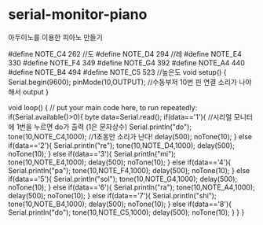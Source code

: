 # serial-monitor-piano
아두이노를 이용한 피아노 만들기

#define NOTE_C4 262 //도
#define NOTE_D4 294 //레
#define NOTE_E4 330
#define NOTE_F4 349
#define NOTE_G4 392
#define NOTE_A4 440
#define NOTE_B4 494
#define NOTE_C5 523 //높은도
void setup() {
  Serial.begin(9600); 
  pinMode(10,OUTPUT); //수동부저 10번 핀 연결 소리가 나야해서 output
}

void loop() {
  // put your main code here, to run repeatedly:
  if(Serial.available()>0){
    byte data=Serial.read();
    if(data=='1'){ //시리얼 모니터에 1번을 누르면 do가 출력 (1은 문자상수)
      Serial.println("do");
      tone(10,NOTE_C4,1000); //1초동안 소리가 난다!
      delay(500);
      noTone(10);
    }
    else if(data=='2'){
      Serial.println("re");
      tone(10,NOTE_D4,1000);
      delay(500);
      noTone(10);
    }
    else if(data=='3'){
      Serial.println("mi");
      tone(10,NOTE_E4,1000);
      delay(500);
      noTone(10);
    }
    else if(data=='4'){
      Serial.println("pa");
      tone(10,NOTE_F4,1000);
      delay(500);
      noTone(10);
    }
    else if(data=='5'){
      Serial.println("sol");
      tone(10,NOTE_G4,1000);
      delay(500);
      noTone(10);
    }
    else if(data=='6'){
      Serial.println("ra");
      tone(10,NOTE_A4,1000);
      delay(500);
      noTone(10);
    }
    else if(data=='7'){
      Serial.println("shi");
      tone(10,NOTE_B4,1000);
      delay(500);
      noTone(10);
    }
    else if(data=='8'){
      Serial.println("do");
      tone(10,NOTE_C5,1000);
      delay(500);
      noTone(10);
    }
  }
}
